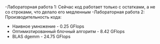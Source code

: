 -Лабораторная работа 1: 
Сейчас код работает только с остатками, а не со строками, что делало его медленным
-Лабораторная работа 2: 
Производительность кода:
- Наивное умножение - 0.25 GFlops
- Оптимизтированный блочный алгоритм - 8.42 GFlops
- BLAS dgemm - 24.75 GFlops
